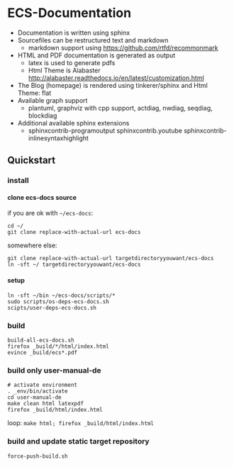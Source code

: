 # ECS-Documentation

+ Documentation is written using sphinx
+ Sourcefiles can be restructured text and markdown
  + markdown support using https://github.com/rtfd/recommonmark
+ HTML and PDF documentation is generated as output
  + latex is used to generate pdfs
  + Html Theme is Alabaster http://alabaster.readthedocs.io/en/latest/customization.html
+ The Blog (homepage) is rendered using tinkerer/sphinx and Html Theme: flat
+ Available graph support
  + plantuml, graphviz with cpp support, actdiag, nwdiag, seqdiag, blockdiag
+ Additional available sphinx extensions
  + sphinxcontrib-programoutput sphinxcontrib.youtube sphinxcontrib-inlinesyntaxhighlight

## Quickstart

### install

#### clone ecs-docs source
if you are ok with `~/ecs-docs`:

```
cd ~/
git clone replace-with-actual-url ecs-docs
```

somewhere else:

```
git clone replace-with-actual-url targetdirectoryyouwant/ecs-docs
ln -sft ~/ targetdirectoryyouwant/ecs-docs
```

#### setup
```
ln -sft ~/bin ~/ecs-docs/scripts/*
sudo scripts/os-deps-ecs-docs.sh
scipts/user-deps-ecs-docs.sh
```

### build
```
build-all-ecs-docs.sh
firefox _build/*/html/index.html
evince _build/ecs*.pdf
```

### build only user-manual-de
```
# activate environment
. _env/bin/activate
cd user-manual-de
make clean html latexpdf
firefox _build/html/index.html
```

loop: `make html; firefox _build/html/index.html`

### build and update static target repository
```
force-push-build.sh
```
